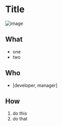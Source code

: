 # Title

![image]()

## What

* one
* two

## Who

* [developer, manager]

## How

1. do this
2. do that
